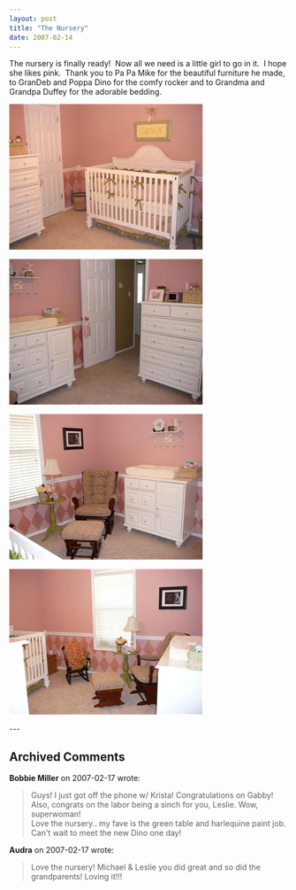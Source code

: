 ```yaml
---
layout: post
title: "The Nursery"
date: 2007-02-14
---
```


<p>The nursery is finally ready!  Now all we need is a little girl to go in it.  I hope she likes pink.  Thank you to Pa Pa Mike for the beautiful furniture he made, to GranDeb and Poppa Dino for the comfy rocker and to Grandma and Grandpa Duffey for the adorable bedding. </p>
<p><img alt="" height="263" src="/assets/images/2007-02-14-P1000215.JPG" width="350"/></p>
<p><img alt="" height="263" src="/assets/images/2007-02-14-P1000214.JPG" width="350"/></p>
<p><img alt="" height="263" src="/assets/images/2007-02-14-P1000213.JPG" width="350"/></p>
<p><img alt="" height="263" src="/assets/images/2007-02-14-P1000212.JPG" width="350"/></p>
---

## Archived Comments

**Bobbie Miller** on 2007-02-17 wrote:

> Guys!  I just got off the phone w/ Krista!  Congratulations on Gabby!  Also, congrats on the labor being a sinch for you, Leslie.  Wow, superwoman!<br>Love the nursery.. my fave is the green table and harlequine paint job.  Can't wait to meet the new Dino one day!

**Audra** on 2007-02-17 wrote:

> Love the nursery! Michael & Leslie you did great and so did the grandparents! Loving it!!!


